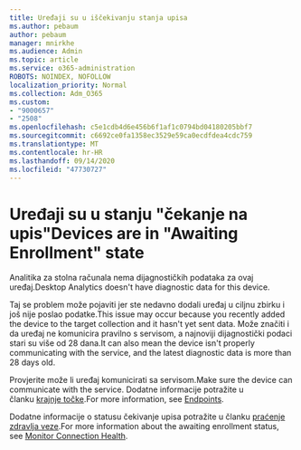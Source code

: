 ```yaml
---
title: Uređaji su u iščekivanju stanja upisa
ms.author: pebaum
author: pebaum
manager: mnirkhe
ms.audience: Admin
ms.topic: article
ms.service: o365-administration
ROBOTS: NOINDEX, NOFOLLOW
localization_priority: Normal
ms.collection: Adm_O365
ms.custom:
- "9000657"
- "2508"
ms.openlocfilehash: c5e1cdb4d6e456b6f1af1c0794bd04180205bbf7
ms.sourcegitcommit: c6692ce0fa1358ec3529e59ca0ecdfdea4cdc759
ms.translationtype: MT
ms.contentlocale: hr-HR
ms.lasthandoff: 09/14/2020
ms.locfileid: "47730727"
---
```

# <a name="devices-are-in-awaiting-enrollment-state"></a><span data-ttu-id="11eab-102">Uređaji su u stanju "čekanje na upis"</span><span class="sxs-lookup"><span data-stu-id="11eab-102">Devices are in "Awaiting Enrollment" state</span></span>

<span data-ttu-id="11eab-103">Analitika za stolna računala nema dijagnostičkih podataka za ovaj uređaj.</span><span class="sxs-lookup"><span data-stu-id="11eab-103">Desktop Analytics doesn't have diagnostic data for this device.</span></span> 

<span data-ttu-id="11eab-104">Taj se problem može pojaviti jer ste nedavno dodali uređaj u ciljnu zbirku i još nije poslao podatke.</span><span class="sxs-lookup"><span data-stu-id="11eab-104">This issue may occur because you recently added the device to the target collection and it hasn't yet sent data.</span></span> <span data-ttu-id="11eab-105">Može značiti i da uređaj ne komunicira pravilno s servisom, a najnoviji dijagnostički podaci stari su više od 28 dana.</span><span class="sxs-lookup"><span data-stu-id="11eab-105">It can also mean the device isn't properly communicating with the service, and the latest diagnostic data is more than 28 days old.</span></span>

<span data-ttu-id="11eab-106">Provjerite može li uređaj komunicirati sa servisom.</span><span class="sxs-lookup"><span data-stu-id="11eab-106">Make sure the device can communicate with the service.</span></span> <span data-ttu-id="11eab-107">Dodatne informacije potražite u članku [krajnje točke](https://docs.microsoft.com/configmgr/desktop-analytics/enable-data-sharing#endpoints).</span><span class="sxs-lookup"><span data-stu-id="11eab-107">For more information, see [Endpoints](https://docs.microsoft.com/configmgr/desktop-analytics/enable-data-sharing#endpoints).</span></span>

<span data-ttu-id="11eab-108">Dodatne informacije o statusu čekivanje upisa potražite u članku [praćenje zdravlja veze](https://docs.microsoft.com/configmgr/desktop-analytics/monitor-connection-health#awaiting-enrollment).</span><span class="sxs-lookup"><span data-stu-id="11eab-108">For more information about the awaiting enrollment status, see [Monitor Connection Health](https://docs.microsoft.com/configmgr/desktop-analytics/monitor-connection-health#awaiting-enrollment).</span></span>
